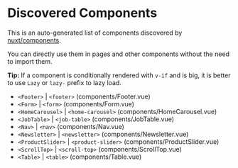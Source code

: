 # Discovered Components

This is an auto-generated list of components discovered by [nuxt/components](https://github.com/nuxt/components).

You can directly use them in pages and other components without the need to import them.

**Tip:** If a component is conditionally rendered with `v-if` and is big, it is better to use `Lazy` or `lazy-` prefix to lazy load.

- `<Footer>` | `<footer>` (components/Footer.vue)
- `<Form>` | `<form>` (components/Form.vue)
- `<HomeCarousel>` | `<home-carousel>` (components/HomeCarousel.vue)
- `<JobTable>` | `<job-table>` (components/JobTable.vue)
- `<Nav>` | `<nav>` (components/Nav.vue)
- `<Newsletter>` | `<newsletter>` (components/Newsletter.vue)
- `<ProductSlider>` | `<product-slider>` (components/ProductSlider.vue)
- `<ScrollTop>` | `<scroll-top>` (components/ScrollTop.vue)
- `<Table>` | `<table>` (components/Table.vue)
